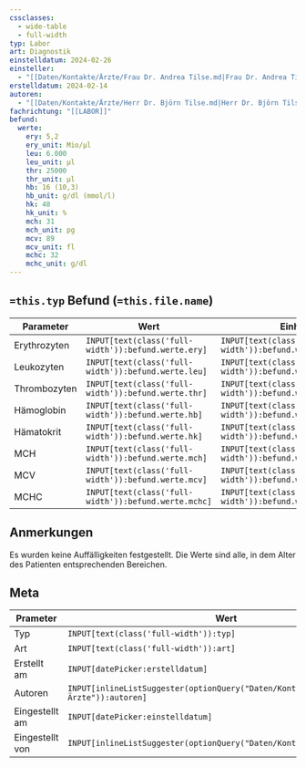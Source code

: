 ```yaml
---
cssclasses:
  - wide-table
  - full-width
typ: Labor
art: Diagnostik
einstelldatum: 2024-02-26
einsteller:
  - "[[Daten/Kontakte/Ärzte/Frau Dr. Andrea Tilse.md|Frau Dr. Andrea Tilse]]"
erstelldatum: 2024-02-14
autoren:
  - "[[Daten/Kontakte/Ärzte/Herr Dr. Björn Tilse.md|Herr Dr. Björn Tilse]]"
fachrichtung: "[[LABOR]]"
befund:
  werte:
    ery: 5,2
    ery_unit: Mio/µl
    leu: 6.000
    leu_unit: µl
    thr: 25000
    thr_unit: µl
    hb: 16 (10,3)
    hb_unit: g/dl (mmol/l)
    hk: 48
    hk_unit: %
    mch: 31
    mch_unit: pg
    mcv: 89
    mcv_unit: fl
    mchc: 32
    mchc_unit: g/dl
---
```


## `=this.typ` Befund (`=this.file.name`)

| Parameter    | Wert                                                 | Einheit                                                   |
| ------------ | ---------------------------------------------------- | --------------------------------------------------------- |
| Erythrozyten | `INPUT[text(class('full-width')):befund.werte.ery]`  | `INPUT[text(class('full-width')):befund.werte.ery_unit]`  |
| Leukozyten   | `INPUT[text(class('full-width')):befund.werte.leu]`  | `INPUT[text(class('full-width')):befund.werte.leu_unit]`  |
| Thrombozyten | `INPUT[text(class('full-width')):befund.werte.thr]`  | `INPUT[text(class('full-width')):befund.werte.thr_unit]`  |
| Hämoglobin   | `INPUT[text(class('full-width')):befund.werte.hb]`   | `INPUT[text(class('full-width')):befund.werte.hb_unit]`   |
| Hämatokrit   | `INPUT[text(class('full-width')):befund.werte.hk]`   | `INPUT[text(class('full-width')):befund.werte.hk_unit]`   |
| MCH          | `INPUT[text(class('full-width')):befund.werte.mch]`  | `INPUT[text(class('full-width')):befund.werte.mch_unit]`  |
| MCV          | `INPUT[text(class('full-width')):befund.werte.mcv]`  | `INPUT[text(class('full-width')):befund.werte.mcv_unit]`  |
| MCHC         | `INPUT[text(class('full-width')):befund.werte.mchc]` | `INPUT[text(class('full-width')):befund.werte.mchc_unit]` |

## Anmerkungen
Es wurden keine Auffälligkeiten festgestellt.  Die Werte sind alle, in dem Alter des Patienten entsprechenden Bereichen.

## Meta

| Prameter        | Wert                                                                      | 
| --------------- | ------------------------------------------------------------------------- |
| Typ             | `INPUT[text(class('full-width')):typ]`                                    |
| Art             | `INPUT[text(class('full-width')):art]`                                    |
| Erstellt am     | `INPUT[datePicker:erstelldatum]`                                          |
| Autoren         | `INPUT[inlineListSuggester(optionQuery("Daten/Kontakte/Ärzte")):autoren]` |
| Eingestellt am  | `INPUT[datePicker:einstelldatum]`                                         |
| Eingestellt von | `INPUT[inlineListSuggester(optionQuery("Daten/Kontakte")):einsteller]`    |
